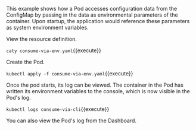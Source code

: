 This example shows how a Pod accesses configuration data from the ConfigMap by passing in the data as environmental parameters of the container. Upon startup, the application would reference these parameters as system environment variables.

View the resource definition.

`caty consume-via-env.yaml`{{execute}}

Create the Pod.

`kubectl apply -f consume-via-env.yaml`{{execute}}

Once the pod starts, its log can be viewed. The container in the Pod has written its environment variables to the console, which is now visible in the Pod's log.

`kubectl logs consume-via-cli`{{execute}}

You can also view the Pod's log from the Dashboard.

